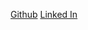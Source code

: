 [Github](https://wwww.paraggoyal28.github.io)
[Linked In](https://www.linkedin.com/in/parag-kumar-goyal-2483bb118)
